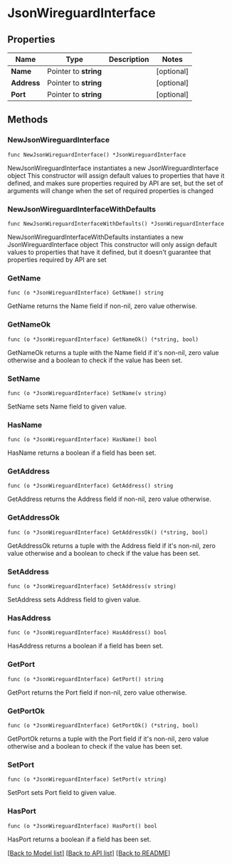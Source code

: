 # JsonWireguardInterface

## Properties

Name | Type | Description | Notes
------------ | ------------- | ------------- | -------------
**Name** | Pointer to **string** |  | [optional] 
**Address** | Pointer to **string** |  | [optional] 
**Port** | Pointer to **string** |  | [optional] 

## Methods

### NewJsonWireguardInterface

`func NewJsonWireguardInterface() *JsonWireguardInterface`

NewJsonWireguardInterface instantiates a new JsonWireguardInterface object
This constructor will assign default values to properties that have it defined,
and makes sure properties required by API are set, but the set of arguments
will change when the set of required properties is changed

### NewJsonWireguardInterfaceWithDefaults

`func NewJsonWireguardInterfaceWithDefaults() *JsonWireguardInterface`

NewJsonWireguardInterfaceWithDefaults instantiates a new JsonWireguardInterface object
This constructor will only assign default values to properties that have it defined,
but it doesn't guarantee that properties required by API are set

### GetName

`func (o *JsonWireguardInterface) GetName() string`

GetName returns the Name field if non-nil, zero value otherwise.

### GetNameOk

`func (o *JsonWireguardInterface) GetNameOk() (*string, bool)`

GetNameOk returns a tuple with the Name field if it's non-nil, zero value otherwise
and a boolean to check if the value has been set.

### SetName

`func (o *JsonWireguardInterface) SetName(v string)`

SetName sets Name field to given value.

### HasName

`func (o *JsonWireguardInterface) HasName() bool`

HasName returns a boolean if a field has been set.

### GetAddress

`func (o *JsonWireguardInterface) GetAddress() string`

GetAddress returns the Address field if non-nil, zero value otherwise.

### GetAddressOk

`func (o *JsonWireguardInterface) GetAddressOk() (*string, bool)`

GetAddressOk returns a tuple with the Address field if it's non-nil, zero value otherwise
and a boolean to check if the value has been set.

### SetAddress

`func (o *JsonWireguardInterface) SetAddress(v string)`

SetAddress sets Address field to given value.

### HasAddress

`func (o *JsonWireguardInterface) HasAddress() bool`

HasAddress returns a boolean if a field has been set.

### GetPort

`func (o *JsonWireguardInterface) GetPort() string`

GetPort returns the Port field if non-nil, zero value otherwise.

### GetPortOk

`func (o *JsonWireguardInterface) GetPortOk() (*string, bool)`

GetPortOk returns a tuple with the Port field if it's non-nil, zero value otherwise
and a boolean to check if the value has been set.

### SetPort

`func (o *JsonWireguardInterface) SetPort(v string)`

SetPort sets Port field to given value.

### HasPort

`func (o *JsonWireguardInterface) HasPort() bool`

HasPort returns a boolean if a field has been set.


[[Back to Model list]](../README.md#documentation-for-models) [[Back to API list]](../README.md#documentation-for-api-endpoints) [[Back to README]](../README.md)


